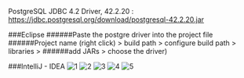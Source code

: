 PostgreSQL JDBC 4.2 Driver, 42.2.20 : https://jdbc.postgresql.org/download/postgresql-42.2.20.jar

###Eclipse
######Paste the postgre driver into the project file
######Project name (right click) > build path > configure build path > libraries > 
######add JARs > choose the driver)

###IntelliJ - IDEA
![1](https://user-images.githubusercontent.com/74824916/118354285-126e0a00-b573-11eb-902b-97b64d9bde64.png)
![2](https://user-images.githubusercontent.com/74824916/118354286-139f3700-b573-11eb-8f2b-d07988bf0ab7.png)
![3](https://user-images.githubusercontent.com/74824916/118354288-1568fa80-b573-11eb-8234-9de59352c71f.png)
![4](https://user-images.githubusercontent.com/74824916/118354290-169a2780-b573-11eb-9a4f-2b3e470b3410.png)
![5](https://user-images.githubusercontent.com/74824916/118354293-17cb5480-b573-11eb-92a0-5c7686af5320.png)
